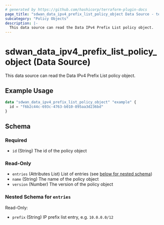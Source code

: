 ```yaml
---
# generated by https://github.com/hashicorp/terraform-plugin-docs
page_title: "sdwan_data_ipv4_prefix_list_policy_object Data Source - terraform-provider-sdwan"
subcategory: "Policy Objects"
description: |-
  This data source can read the Data IPv4 Prefix List policy object.
---
```


# sdwan_data_ipv4_prefix_list_policy_object (Data Source)

This data source can read the Data IPv4 Prefix List policy object.

## Example Usage

```terraform
data "sdwan_data_ipv4_prefix_list_policy_object" "example" {
  id = "f6b2c44c-693c-4763-b010-895aa3d236bd"
}
```

<!-- schema generated by tfplugindocs -->
## Schema

### Required

- `id` (String) The id of the policy object

### Read-Only

- `entries` (Attributes List) List of entries (see [below for nested schema](#nestedatt--entries))
- `name` (String) The name of the policy object
- `version` (Number) The version of the policy object

<a id="nestedatt--entries"></a>
### Nested Schema for `entries`

Read-Only:

- `prefix` (String) IP prefix list entry, e.g. `10.0.0.0/12`


